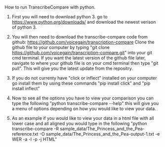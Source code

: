 How to run TranscribeCompare with python. 

1. First you will need to download python 3. go to https://www.python.org/downloads/ and download the newest verison of python 3. 

2. You will then need to download the transcribe-compare code from github: https://github.com/voicegain/transcription-compare
     Clone the github file to your computer by typing "git clone https://github.com/voicegain/transcription-compare.git" into your git cmd terminal.
	If you want the latest version of the github file later, navigate to where your github file is on your cmd terminal then type "git pull". This will give you the latest update from the repositry. 
	
4. If you do not currenty have "click or inflect" installed on your computer go install them by using these commands "pip install click" and "pip install inflect" 

5. Now to see all the options you have to view your comparison you can type the following "python transcribe-compare --help" this will give you a menu of options depending on how you would like to view your data. 

6. As an example if you would like to view your data in a html file with all lower case and all aligned you would type in the following "python transcribe-compare -R sample_data/The_Princess_and_the_Pea-reference.txt -O sample_data/The_Princess_and_the_Pea-output-1.txt -e WER -a -l -p -j HTML"
    





